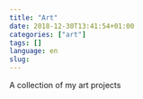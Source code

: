 ```yaml
---
title: "Art"
date: 2018-12-30T13:41:54+01:00
categories: ["art"]
tags: []
language: en
slug:
---
```


A collection of my art projects
